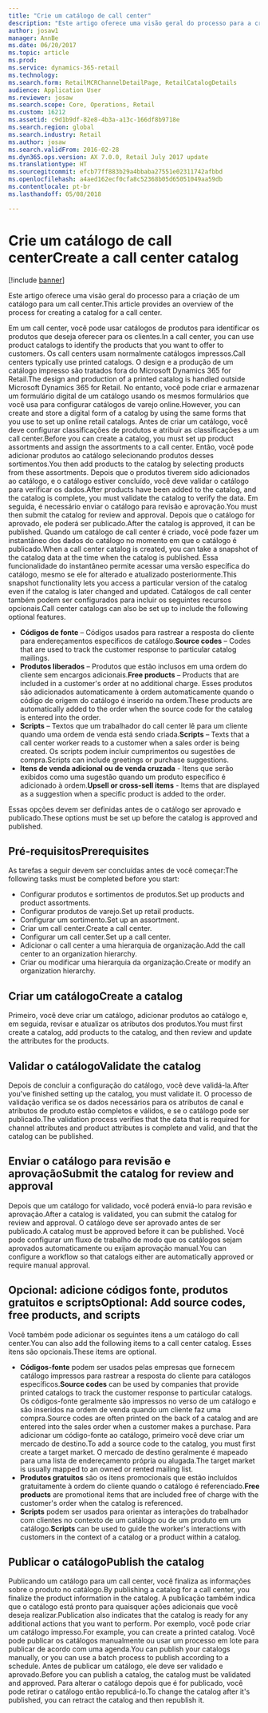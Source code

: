 ```yaml
---
title: "Crie um catálogo de call center"
description: "Este artigo oferece uma visão geral do processo para a criação de um catálogo para um call center."
author: josaw1
manager: AnnBe
ms.date: 06/20/2017
ms.topic: article
ms.prod: 
ms.service: dynamics-365-retail
ms.technology: 
ms.search.form: RetailMCRChannelDetailPage, RetailCatalogDetails
audience: Application User
ms.reviewer: josaw
ms.search.scope: Core, Operations, Retail
ms.custom: 16212
ms.assetid: c9d1b9df-82e8-4b3a-a13c-166df8b9718e
ms.search.region: global
ms.search.industry: Retail
ms.author: josaw
ms.search.validFrom: 2016-02-28
ms.dyn365.ops.version: AX 7.0.0, Retail July 2017 update
ms.translationtype: HT
ms.sourcegitcommit: efcb77ff883b29a4bbaba27551e02311742afbbd
ms.openlocfilehash: a4aed162ecf0cfa8c52368b05d65051049aa59db
ms.contentlocale: pt-br
ms.lasthandoff: 05/08/2018

---
```


# <a name="create-a-call-center-catalog"></a><span data-ttu-id="bdb9d-103">Crie um catálogo de call center</span><span class="sxs-lookup"><span data-stu-id="bdb9d-103">Create a call center catalog</span></span>

[!include [banner](includes/banner.md)]

<span data-ttu-id="bdb9d-104">Este artigo oferece uma visão geral do processo para a criação de um catálogo para um call center.</span><span class="sxs-lookup"><span data-stu-id="bdb9d-104">This article provides an overview of the process for creating a catalog for a call center.</span></span> 

<span data-ttu-id="bdb9d-105">Em um call center, você pode usar catálogos de produtos para identificar os produtos que deseja oferecer para os clientes.</span><span class="sxs-lookup"><span data-stu-id="bdb9d-105">In a call center, you can use product catalogs to identify the products that you want to offer to customers.</span></span> <span data-ttu-id="bdb9d-106">Os call centers usam normalmente catálogos impressos.</span><span class="sxs-lookup"><span data-stu-id="bdb9d-106">Call centers typically use printed catalogs.</span></span> <span data-ttu-id="bdb9d-107">O design e a produção de um catálogo impresso são tratados fora do Microsoft Dynamics 365 for Retail.</span><span class="sxs-lookup"><span data-stu-id="bdb9d-107">The design and production of a printed catalog is handled outside Microsoft Dynamics 365 for Retail.</span></span> <span data-ttu-id="bdb9d-108">No entanto, você pode criar e armazenar um formulário digital de um catálogo usando os mesmos formulários que você usa para configurar catálogos de varejo online.</span><span class="sxs-lookup"><span data-stu-id="bdb9d-108">However, you can create and store a digital form of a catalog by using the same forms that you use to set up online retail catalogs.</span></span> <span data-ttu-id="bdb9d-109">Antes de criar um catálogo, você deve configurar classificações de produtos e atribuir as classificações a um call center.</span><span class="sxs-lookup"><span data-stu-id="bdb9d-109">Before you can create a catalog, you must set up product assortments and assign the assortments to a call center.</span></span> <span data-ttu-id="bdb9d-110">Então, você pode adicionar produtos ao catálogo selecionando produtos desses sortimentos.</span><span class="sxs-lookup"><span data-stu-id="bdb9d-110">You then add products to the catalog by selecting products from these assortments.</span></span> <span data-ttu-id="bdb9d-111">Depois que o produtos tiverem sido adicionados ao catálogo, e o catálogo estiver concluído, você deve validar o catálogo para verificar os dados.</span><span class="sxs-lookup"><span data-stu-id="bdb9d-111">After products have been added to the catalog, and the catalog is complete, you must validate the catalog to verify the data.</span></span> <span data-ttu-id="bdb9d-112">Em seguida, é necessário enviar o catálogo para revisão e aprovação.</span><span class="sxs-lookup"><span data-stu-id="bdb9d-112">You must then submit the catalog for review and approval.</span></span> <span data-ttu-id="bdb9d-113">Depois que o catálogo for aprovado, ele poderá ser publicado.</span><span class="sxs-lookup"><span data-stu-id="bdb9d-113">After the catalog is approved, it can be published.</span></span> <span data-ttu-id="bdb9d-114">Quando um catálogo de call center é criado, você pode fazer um instantâneo dos dados do catálogo no momento em que o catálogo é publicado.</span><span class="sxs-lookup"><span data-stu-id="bdb9d-114">When a call center catalog is created, you can take a snapshot of the catalog data at the time when the catalog is published.</span></span> <span data-ttu-id="bdb9d-115">Essa funcionalidade do instantâneo permite acessar uma versão específica do catálogo, mesmo se ele for alterado e atualizado posteriormente.</span><span class="sxs-lookup"><span data-stu-id="bdb9d-115">This snapshot functionality lets you access a particular version of the catalog even if the catalog is later changed and updated.</span></span> <span data-ttu-id="bdb9d-116">Catálogos de call center também podem ser configurados para incluir os seguintes recursos opcionais.</span><span class="sxs-lookup"><span data-stu-id="bdb9d-116">Call center catalogs can also be set up to include the following optional features.</span></span>

-   <span data-ttu-id="bdb9d-117">**Códigos de fonte** – Códigos usados para rastrear a resposta do cliente para endereçamentos específicos de catálogo.</span><span class="sxs-lookup"><span data-stu-id="bdb9d-117">**Source codes** – Codes that are used to track the customer response to particular catalog mailings.</span></span>
-   <span data-ttu-id="bdb9d-118">**Produtos liberados** – Produtos que estão inclusos em uma ordem do cliente sem encargos adicionais.</span><span class="sxs-lookup"><span data-stu-id="bdb9d-118">**Free products** – Products that are included in a customer's order at no additional charge.</span></span> <span data-ttu-id="bdb9d-119">Esses produtos são adicionados automaticamente à ordem automaticamente quando o código de origem do catálogo é inserido na ordem.</span><span class="sxs-lookup"><span data-stu-id="bdb9d-119">These products are automatically added to the order when the source code for the catalog is entered into the order.</span></span>
-   <span data-ttu-id="bdb9d-120">**Scripts** – Textos que um trabalhador do call center lê para um cliente quando uma ordem de venda está sendo criada.</span><span class="sxs-lookup"><span data-stu-id="bdb9d-120">**Scripts** – Texts that a call center worker reads to a customer when a sales order is being created.</span></span> <span data-ttu-id="bdb9d-121">Os scripts podem incluir cumprimentos ou sugestões de compra.</span><span class="sxs-lookup"><span data-stu-id="bdb9d-121">Scripts can include greetings or purchase suggestions.</span></span>
-   <span data-ttu-id="bdb9d-122">**Itens de venda adicional ou de venda cruzada** - Itens que serão exibidos como uma sugestão quando um produto específico é adicionado à ordem.</span><span class="sxs-lookup"><span data-stu-id="bdb9d-122">**Upsell or cross-sell items** - Items that are displayed as a suggestion when a specific product is added to the order.</span></span>

<span data-ttu-id="bdb9d-123">Essas opções devem ser definidas antes de o catálogo ser aprovado e publicado.</span><span class="sxs-lookup"><span data-stu-id="bdb9d-123">These options must be set up before the catalog is approved and published.</span></span>

## <a name="prerequisites"></a><span data-ttu-id="bdb9d-124">Pré-requisitos</span><span class="sxs-lookup"><span data-stu-id="bdb9d-124">Prerequisites</span></span>
<span data-ttu-id="bdb9d-125">As tarefas a seguir devem ser concluídas antes de você começar:</span><span class="sxs-lookup"><span data-stu-id="bdb9d-125">The following tasks must be completed before you start:</span></span>

-   <span data-ttu-id="bdb9d-126">Configurar produtos e sortimentos de produtos.</span><span class="sxs-lookup"><span data-stu-id="bdb9d-126">Set up products and product assortments.</span></span>
-   <span data-ttu-id="bdb9d-127">Configurar produtos de varejo.</span><span class="sxs-lookup"><span data-stu-id="bdb9d-127">Set up retail products.</span></span>
-   <span data-ttu-id="bdb9d-128">Configurar um sortimento.</span><span class="sxs-lookup"><span data-stu-id="bdb9d-128">Set up an assortment.</span></span>
-   <span data-ttu-id="bdb9d-129">Criar um call center.</span><span class="sxs-lookup"><span data-stu-id="bdb9d-129">Create a call center.</span></span>
-   <span data-ttu-id="bdb9d-130">Configurar um call center.</span><span class="sxs-lookup"><span data-stu-id="bdb9d-130">Set up a call center.</span></span>
-   <span data-ttu-id="bdb9d-131">Adicionar o call center a uma hierarquia de organização.</span><span class="sxs-lookup"><span data-stu-id="bdb9d-131">Add the call center to an organization hierarchy.</span></span>
-   <span data-ttu-id="bdb9d-132">Criar ou modificar uma hierarquia da organização.</span><span class="sxs-lookup"><span data-stu-id="bdb9d-132">Create or modify an organization hierarchy.</span></span>

## <a name="create-a-catalog"></a><span data-ttu-id="bdb9d-133">Criar um catálogo</span><span class="sxs-lookup"><span data-stu-id="bdb9d-133">Create a catalog</span></span>
<span data-ttu-id="bdb9d-134">Primeiro, você deve criar um catálogo, adicionar produtos ao catálogo e, em seguida, revisar e atualizar os atributos dos produtos.</span><span class="sxs-lookup"><span data-stu-id="bdb9d-134">You must first create a catalog, add products to the catalog, and then review and update the attributes for the products.</span></span>

## <a name="validate-the-catalog"></a><span data-ttu-id="bdb9d-135">Validar o catálogo</span><span class="sxs-lookup"><span data-stu-id="bdb9d-135">Validate the catalog</span></span>
<span data-ttu-id="bdb9d-136">Depois de concluir a configuração do catálogo, você deve validá-la.</span><span class="sxs-lookup"><span data-stu-id="bdb9d-136">After you've finished setting up the catalog, you must validate it.</span></span> <span data-ttu-id="bdb9d-137">O processo de validação verifica se os dados necessários para os atributos de canal e atributos de produto estão completos e válidos, e se o catálogo pode ser publicado.</span><span class="sxs-lookup"><span data-stu-id="bdb9d-137">The validation process verifies that the data that is required for channel attributes and product attributes is complete and valid, and that the catalog can be published.</span></span>

## <a name="submit-the-catalog-for-review-and-approval"></a><span data-ttu-id="bdb9d-138">Enviar o catálogo para revisão e aprovação</span><span class="sxs-lookup"><span data-stu-id="bdb9d-138">Submit the catalog for review and approval</span></span>
<span data-ttu-id="bdb9d-139">Depois que um catálogo for validado, você poderá enviá-lo para revisão e aprovação.</span><span class="sxs-lookup"><span data-stu-id="bdb9d-139">After a catalog is validated, you can submit the catalog for review and approval.</span></span> <span data-ttu-id="bdb9d-140">O catálogo deve ser aprovado antes de ser publicado.</span><span class="sxs-lookup"><span data-stu-id="bdb9d-140">A catalog must be approved before it can be published.</span></span> <span data-ttu-id="bdb9d-141">Você pode configurar um fluxo de trabalho de modo que os catálogos sejam aprovados automaticamente ou exijam aprovação manual.</span><span class="sxs-lookup"><span data-stu-id="bdb9d-141">You can configure a workflow so that catalogs either are automatically approved or require manual approval.</span></span>

## <a name="optional-add-source-codes-free-products-and-scripts"></a><span data-ttu-id="bdb9d-142">Opcional: adicione códigos fonte, produtos gratuitos e scripts</span><span class="sxs-lookup"><span data-stu-id="bdb9d-142">Optional: Add source codes, free products, and scripts</span></span>
<span data-ttu-id="bdb9d-143">Você também pode adicionar os seguintes itens a um catálogo do call center.</span><span class="sxs-lookup"><span data-stu-id="bdb9d-143">You can also add the following items to a call center catalog.</span></span> <span data-ttu-id="bdb9d-144">Esses itens são opcionais.</span><span class="sxs-lookup"><span data-stu-id="bdb9d-144">These items are optional.</span></span>

-   <span data-ttu-id="bdb9d-145">**Códigos-fonte** podem ser usados pelas empresas que fornecem catálogo impressos para rastrear a resposta do cliente para catálogos específicos.</span><span class="sxs-lookup"><span data-stu-id="bdb9d-145">**Source codes** can be used by companies that provide printed catalogs to track the customer response to particular catalogs.</span></span> <span data-ttu-id="bdb9d-146">Os códigos-fonte geralmente são impressos no verso de um catálogo e são inseridos na ordem de venda quando um cliente faz uma compra.</span><span class="sxs-lookup"><span data-stu-id="bdb9d-146">Source codes are often printed on the back of a catalog and are entered into the sales order when a customer makes a purchase.</span></span> <span data-ttu-id="bdb9d-147">Para adicionar um código-fonte ao catálogo, primeiro você deve criar um mercado de destino.</span><span class="sxs-lookup"><span data-stu-id="bdb9d-147">To add a source code to the catalog, you must first create a target market.</span></span> <span data-ttu-id="bdb9d-148">O mercado de destino geralmente é mapeado para uma lista de endereçamento própria ou alugada.</span><span class="sxs-lookup"><span data-stu-id="bdb9d-148">The target market is usually mapped to an owned or rented mailing list.</span></span>
-   <span data-ttu-id="bdb9d-149">**Produtos gratuitos** são os itens promocionais que estão incluídos gratuitamente à ordem do cliente quando o catálogo é referenciado.</span><span class="sxs-lookup"><span data-stu-id="bdb9d-149">**Free products** are promotional items that are included free of charge with the customer's order when the catalog is referenced.</span></span>
-   <span data-ttu-id="bdb9d-150">**Scripts** podem ser usados para orientar as interações do trabalhador com clientes no contexto de um catálogo ou de um produto em um catálogo.</span><span class="sxs-lookup"><span data-stu-id="bdb9d-150">**Scripts** can be used to guide the worker's interactions with customers in the context of a catalog or a product within a catalog.</span></span>

## <a name="publish-the-catalog"></a><span data-ttu-id="bdb9d-151">Publicar o catálogo</span><span class="sxs-lookup"><span data-stu-id="bdb9d-151">Publish the catalog</span></span>
<span data-ttu-id="bdb9d-152">Publicando um catálogo para um call center, você finaliza as informações sobre o produto no catálogo.</span><span class="sxs-lookup"><span data-stu-id="bdb9d-152">By publishing a catalog for a call center, you finalize the product information in the catalog.</span></span> <span data-ttu-id="bdb9d-153">A publicação também indica que o catálogo está pronto para quaisquer ações adicionais que você deseja realizar.</span><span class="sxs-lookup"><span data-stu-id="bdb9d-153">Publication also indicates that the catalog is ready for any additional actions that you want to perform.</span></span> <span data-ttu-id="bdb9d-154">Por exemplo, você pode criar um catálogo impresso.</span><span class="sxs-lookup"><span data-stu-id="bdb9d-154">For example, you can create a printed catalog.</span></span> <span data-ttu-id="bdb9d-155">Você pode publicar os catálogos manualmente ou usar um processo em lote para publicar de acordo com uma agenda.</span><span class="sxs-lookup"><span data-stu-id="bdb9d-155">You can publish your catalogs manually, or you can use a batch process to publish according to a schedule.</span></span> <span data-ttu-id="bdb9d-156">Antes de publicar um catálogo, ele deve ser validado e aprovado.</span><span class="sxs-lookup"><span data-stu-id="bdb9d-156">Before you can publish a catalog, the catalog must be validated and approved.</span></span> <span data-ttu-id="bdb9d-157">Para alterar o catálogo depois que é for publicado, você pode retirar o catálogo então republicá-lo.</span><span class="sxs-lookup"><span data-stu-id="bdb9d-157">To change the catalog after it's published, you can retract the catalog and then republish it.</span></span>




